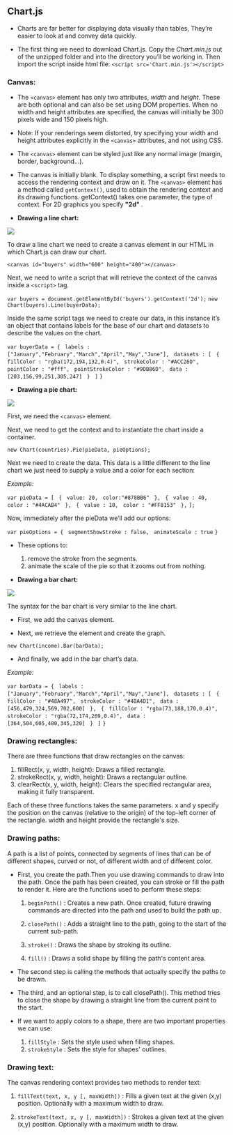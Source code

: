 ## Chart.js

- Charts are far better for displaying data visually than tables, They’re easier to look at and convey data quickly.

- The first thing we need to download Chart.js. Copy the _Chart.min.js_ out of the unzipped folder and into the directory you’ll be working in. Then import the script inside html file: `<script src='Chart.min.js'></script>`

### Canvas:

- The `<canvas>` element has only two attributes, _width_ and _height_. These are both optional and can also be set using DOM properties. When no width and height attributes are specified, the canvas will initially be 300 pixels wide and 150 pixels high.

- Note: If your renderings seem distorted, try specifying your width and height attributes explicitly in the `<canvas>` attributes, and not using CSS.

- The `<canvas>` element can be styled just like any normal image (margin, border, background…).

- The canvas is initially blank. To display something, a script first needs to access the rendering context and draw on it. The `<canvas>` element has a method called `getContext()`, used to obtain the rendering context and its drawing functions. getContext() takes one parameter, the type of context. For 2D graphics you specify **"2d"** .

- **Drawing a line chart:**

![](https://canvasjs.com/wp-content/uploads/images/gallery/javascript-charts/line/javascript-line-charts-graphs.png)

To draw a line chart we need to create a canvas element in our HTML in which Chart.js can draw our chart.

`<canvas id="buyers" width="600" height="400"></canvas>`

Next, we need to write a script that will retrieve the context of the canvas inside a `<script>` tag.

`var buyers = document.getElementById('buyers').getContext('2d');`
`new Chart(buyers).Line(buyerData);`

Inside the same script tags we need to create our data, in this instance it’s an object that contains labels for the base of our chart and datasets to describe the values on the chart.

`var buyerData = {`
` labels : ["January","February","March","April","May","June"],`
` datasets : [`
` {`
` fillColor : "rgba(172,194,132,0.4)",`
` strokeColor : "#ACC26D",`
` pointColor : "#fff",`
` pointStrokeColor : "#9DB86D",`
` data : [203,156,99,251,305,247]`
` }`
` ]`
`}`

- **Drawing a pie chart:**

![](https://www.cdc.gov/wcms/4.0/cdc-wp/data-presentation/images/pie-chart-visualiation-small.PNG)

First, we need the `<canvas>` element.

Next, we need to get the context and to instantiate the chart inside a container.

`new Chart(countries).Pie(pieData, pieOptions);`

Next we need to create the data. This data is a little different to the line chart we just need to supply a value and a color for each section:

_Example:_

`var pieData = [`
` {`
` value: 20,`
` color:"#878BB6"`
` },`
` {`
` value : 40,`
` color : "#4ACAB4"`
` },`
` {`
` value : 10,`
` color : "#FF8153"`
` },`
`];`

Now, immediately after the pieData we’ll add our options:

`var pieOptions = {`
` segmentShowStroke : false,`
` animateScale : true`
`}`

- These options to:

  1. remove the stroke from the segments.
  2. animate the scale of the pie so that it zooms out from nothing.

- **Drawing a bar chart:**

![](https://res.cloudinary.com/practicaldev/image/fetch/s--o9igXN----/c_limit%2Cf_auto%2Cfl_progressive%2Cq_auto%2Cw_880/https://dev-to-uploads.s3.amazonaws.com/i/oyi8270x79snjjy7q7ou.jpg)

The syntax for the bar chart is very similar to the line chart.

- First, we add the canvas element.

- Next, we retrieve the element and create the graph.

`new Chart(income).Bar(barData);`

- And finally, we add in the bar chart’s data.

_Example:_

`var barData = {`
` labels : ["January","February","March","April","May","June"],`
` datasets : [`
` {`
` fillColor : "#48A497",`
` strokeColor : "#48A4D1",`
` data : [456,479,324,569,702,600]`
` },`
` {`
` fillColor : "rgba(73,188,170,0.4)",`
` strokeColor : "rgba(72,174,209,0.4)",`
` data : [364,504,605,400,345,320]`
` }`
` ]`
`}`

### Drawing rectangles:

There are three functions that draw rectangles on the canvas:

1. fillRect(x, y, width, height): Draws a filled rectangle.
2. strokeRect(x, y, width, height): Draws a rectangular outline.
3. clearRect(x, y, width, height): Clears the specified rectangular area, making it fully transparent.

Each of these three functions takes the same parameters. x and y specify the position on the canvas (relative to the origin) of the top-left corner of the rectangle. width and height provide the rectangle's size.

### Drawing paths:

A path is a list of points, connected by segments of lines that can be of different shapes, curved or not, of different width and of different color.

- First, you create the path.Then you use drawing commands to draw into the path.
  Once the path has been created, you can stroke or fill the path to render it.
  Here are the functions used to perform these steps:

  1.  `beginPath()` : Creates a new path. Once created, future drawing commands are directed into the path and used to build the path up.

  2.  `closePath()` : Adds a straight line to the path, going to the start of the current sub-path.

  3.  `stroke()` : Draws the shape by stroking its outline.

  4.  `fill()` : Draws a solid shape by filling the path's content area.

- The second step is calling the methods that actually specify the paths to be drawn.

- The third, and an optional step, is to call closePath(). This method tries to close the shape by drawing a straight line from the current point to the start.

* If we want to apply colors to a shape, there are two important properties we can use:

  1.  `fillStyle` : Sets the style used when filling shapes.
  2.  `strokeStyle` : Sets the style for shapes' outlines.

### Drawing text:

The canvas rendering context provides two methods to render text:

1. `fillText(text, x, y [, maxWidth])` : Fills a given text at the given (x,y) position. Optionally with a maximum width to draw.

2. `strokeText(text, x, y [, maxWidth])` : Strokes a given text at the given (x,y) position. Optionally with a maximum width to draw.
